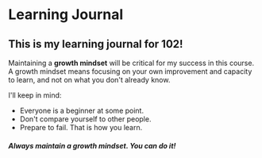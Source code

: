 # Learning Journal
## This is my learning journal for 102!

Maintaining a **growth mindset** will be critical for my success in this course. A growth mindset means focusing on your own improvement and capacity to learn, and not on what you don't already know. 

I'll keep in mind:
- Everyone is a beginner at some point.
- Don't compare yourself to other people.
- Prepare to fail. That is how you learn. 

##### Always maintain a growth mindset. You can do it!
